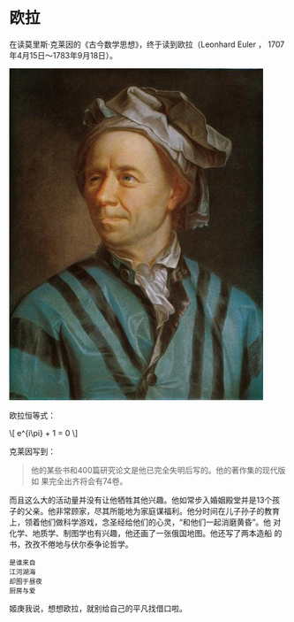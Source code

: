 # 欧拉

在读莫里斯·克莱因的《古今数学思想》，终于读到欧拉（Leonhard Euler ，
1707年4月15日～1783年9月18日）。

![Euler](euler.jpg)

欧拉恒等式：

\\[
e^{i\pi} + 1 = 0
\\]

克莱因写到：

> 他的某些书和400篇研究论文是他已完全失明后写的。他的著作集的现代版如
> 果完全出齐将会有74卷。

而且这么大的活动量并没有让他牺牲其他兴趣。他如常步入婚姻殿堂并是13个孩
子的父亲。他非常顾家，尽其所能地为家庭谋福利。他分时间在儿子孙子的教育
上，领着他们做科学游戏，念圣经给他们的心灵，“和他们一起消磨黄昏”。他
对化学、地质学、制图学也有兴趣，他还画了一张俄国地图。他还写了两本造船
的书，孜孜不倦地与伏尔泰争论哲学。

```
是谁来自
江河湖海
却囿于昼夜
厨房与爱
```

姬庚我说，想想欧拉，就别给自己的平凡找借口啦。

